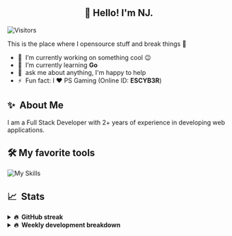 <h2 align="center">👋 Hello! I'm NJ.</h2>

![Visitors](https://visitor-badge.glitch.me/badge?page_id=n-jaisabai.n-jaisabai)

This is the place where I opensource stuff and break things :rofl:

- 🔭 &nbsp;I’m currently working on something cool :wink:
- 🌱 &nbsp;I’m currently learning **Go**
- 💬 &nbsp;ask me about anything, I'm happy to help
- ⚡ &nbsp;Fun fact: I ❤️ PS Gaming (Online ID: **ESCYB3R**)

## ✨ &nbsp;About Me
  I am a Full Stack Developer with 2+ years of experience in developing web applications.</p>
  
## 🛠️ My favorite tools
![My Skills](https://skillicons.dev/icons?i=vue,go,nodejs,ts,js,python,postgres,mongodb,redis,git,docker,vscode)

## 📈 &nbsp;Stats
  
  <details>
  <summary><b>🔥 &nbsp;GitHub streak</b></summary>
  <br/>
  
  [![GitHub Streak](http://github-readme-streak-stats.herokuapp.com?user=n-jaisabai&theme=github-dark-blue&hide_border=true)](https://git.io/streak-stats)
  
  </details>
  
  <details>
  <summary><b>🔥 &nbsp;Weekly development breakdown</b></summary>
  <br/>
  
  <!--START_SECTION:waka-->

```text
Python       14 hrs 58 mins  ████████████████████████░   95.57 %
Bash         11 mins         ▒░░░░░░░░░░░░░░░░░░░░░░░░   01.18 %
CSV          9 mins          ▒░░░░░░░░░░░░░░░░░░░░░░░░   01.06 %
Text         9 mins          ▒░░░░░░░░░░░░░░░░░░░░░░░░   01.03 %
Git Config   4 mins          ░░░░░░░░░░░░░░░░░░░░░░░░░   00.53 %
YAML         4 mins          ░░░░░░░░░░░░░░░░░░░░░░░░░   00.44 %
```

<!--END_SECTION:waka-->
  <b>Note:</b> Top languages is only a metric of the languages my weekly code consists of and doesn't reflect experience or skill level.
  </details>
